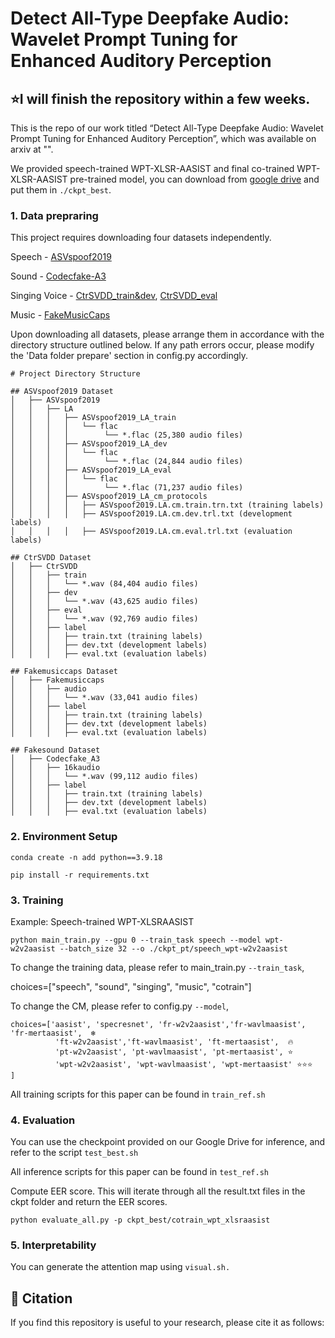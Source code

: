 # Detect All-Type Deepfake Audio: Wavelet Prompt Tuning for Enhanced Auditory Perception

## ⭐I will finish the repository within a few weeks.

This is the repo of our work titled “Detect All-Type Deepfake Audio: Wavelet Prompt Tuning for
Enhanced Auditory Perception”, which was available on arxiv at "".


We provided speech-trained WPT-XLSR-AASIST and final co-trained WPT-XLSR-AASIST pre-trained model, you can download from [google drive](https://drive.google.com/drive/folders/1h3w1anPb0k2GIuSfDG5JOvBNZmXLWhPn?usp=drive_link) and put them in `./ckpt_best`.


### 1. Data prepraring

This project requires downloading four datasets independently.

Speech - [ASVspoof2019](https://datashare.ed.ac.uk/handle/10283/3336)

Sound - [Codecfake-A3](https://zenodo.org/records/13838823)

Singing Voice - [CtrSVDD_train&dev](https://zenodo.org/records/10467648), [CtrSVDD_eval](https://zenodo.org/records/12703261)

Music - [FakeMusicCaps](https://zenodo.org/records/15063698)

Upon downloading all datasets, please arrange them in accordance with the directory structure outlined below. If any path errors occur, please modify the 'Data folder prepare' section in config.py accordingly.

```
# Project Directory Structure

## ASVspoof2019 Dataset
│   ├── ASVspoof2019
│   │   ├── LA
│   │   │   ├── ASVspoof2019_LA_train
│   │   │   │   └── flac
│   │   │   │        └── *.flac (25,380 audio files)
│   │   │   ├── ASVspoof2019_LA_dev
│   │   │   │   └── flac
│   │   │   │        └── *.flac (24,844 audio files)
│   │   │   ├── ASVspoof2019_LA_eval
│   │   │   │   └── flac
│   │   │   │        └── *.flac (71,237 audio files)
│   │   │   ├── ASVspoof2019_LA_cm_protocols
│   │   │   │   ├── ASVspoof2019.LA.cm.train.trn.txt (training labels)
│   │   │   │   ├── ASVspoof2019.LA.cm.dev.trl.txt (development labels)
│   │   │   │   ├── ASVspoof2019.LA.cm.eval.trl.txt (evaluation labels)

## CtrSVDD Dataset
│   ├── CtrSVDD
│   │   ├── train
│   │   │   └── *.wav (84,404 audio files)
│   │   ├── dev
│   │   │   └── *.wav (43,625 audio files)
│   │   ├── eval
│   │   │   └── *.wav (92,769 audio files)
│   │   ├── label
│   │   │   ├── train.txt (training labels)
│   │   │   ├── dev.txt (development labels)
│   │   │   ├── eval.txt (evaluation labels)

## Fakemusiccaps Dataset
│   ├── Fakemusiccaps
│   │   ├── audio
│   │   │   └── *.wav (33,041 audio files)
│   │   ├── label
│   │   │   ├── train.txt (training labels)
│   │   │   ├── dev.txt (development labels)
│   │   │   ├── eval.txt (evaluation labels)

## Fakesound Dataset
│   ├── Codecfake_A3
│   │   ├── 16kaudio
│   │   │   └── *.wav (99,112 audio files)
│   │   ├── label
│   │   │   ├── train.txt (training labels)
│   │   │   ├── dev.txt (development labels)
│   │   │   ├── eval.txt (evaluation labels)
```


### 2. Environment Setup
`conda create -n add python==3.9.18`

`pip install -r requirements.txt`


### 3. Training

Example: Speech-trained WPT-XLSRAASIST  
```
python main_train.py --gpu 0 --train_task speech --model wpt-w2v2aasist --batch_size 32 --o ./ckpt_pt/speech_wpt-w2v2aasist 
```

To change the training data, please refer to main_train.py `--train_task`, 

choices=["speech", "sound", "singing", "music", "cotrain"]

To change the CM, please refer to config.py `--model`, 

```
choices=['aasist', 'specresnet', 'fr-w2v2aasist','fr-wavlmaasist',  'fr-mertaasist',  ❄
          'ft-w2v2aasist','ft-wavlmaasist', 'ft-mertaasist',  🔥
          'pt-w2v2aasist', 'pt-wavlmaasist', 'pt-mertaasist', ⭐
          'wpt-w2v2aasist', 'wpt-wavlmaasist', 'wpt-mertaasist' ⭐⭐⭐
]
```
All training scripts for this paper can be found in `train_ref.sh`

### 4. Evaluation

You can use the checkpoint provided on our Google Drive for inference, and refer to the script `test_best.sh`

All inference scripts for this paper can be found in `test_ref.sh`

Compute EER score. This will iterate through all the result.txt files in the ckpt folder and return the EER scores.

`python evaluate_all.py -p ckpt_best/cotrain_wpt_xlsraasist `


### 5. Interpretability

You can generate the attention map using `visual.sh.`

## 📝 Citation

If you find this repository is useful to your research, please cite it as follows:


